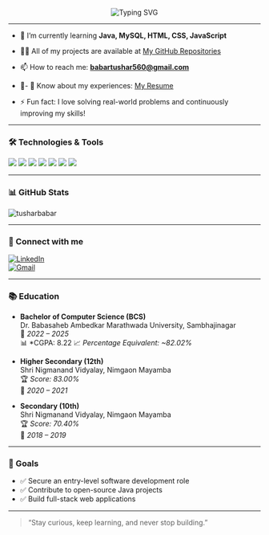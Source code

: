 <p align="center">
  <img src="https://readme-typing-svg.demolab.com?font=Fira+Code&weight=500&pause=1000&color=00F7FF&center=true&vCenter=true&width=435&lines=Hi+%F0%9F%91%8B%2C+I'm+Tushar+Babar;Frontend+Developer+%7C+Java+%7C+SQL+%7C+JS;Always+learning+%26+building!" alt="Typing SVG" />
</p>

---


- 🌱 I’m currently learning **Java, MySQL, HTML, CSS, JavaScript**

- 👨‍💻 All of my projects are available at [My GitHub Repositories](https://github.com/tusharbabar?tab=repositories)

- 📫 How to reach me: **babartushar560@gmail.com**

- 📄- 📄 Know about my experiences: [My Resume](https://github.com/tusharbabar/resume.pdf)


- ⚡ Fun fact: I love solving real-world problems and continuously improving my skills!

---

### 🛠️ Technologies & Tools
<p align="left">
  <img src="https://img.shields.io/badge/Java-ED8B00?style=for-the-badge&logo=java&logoColor=white"/>
  <img src="https://img.shields.io/badge/MySQL-00758F?style=for-the-badge&logo=mysql&logoColor=white"/>
  <img src="https://img.shields.io/badge/HTML5-e34c26?style=for-the-badge&logo=html5&logoColor=white"/>
  <img src="https://img.shields.io/badge/CSS-264de4?style=for-the-badge&logo=css3&logoColor=white"/>
  <img src="https://img.shields.io/badge/JavaScript-f7df1e?style=for-the-badge&logo=javascript&logoColor=black"/>
  <img src="https://img.shields.io/badge/Linux-FCC624?style=for-the-badge&logo=linux&logoColor=black"/>
  <img src="https://img.shields.io/badge/VSCode-007ACC?style=for-the-badge&logo=visual-studio-code&logoColor=white"/>
</p>

---

### 📊 GitHub Stats
<p align="left">
  <img src="https://github-readme-stats.vercel.app/api?username=tusharbabar&show_icons=true&theme=radical" alt="tusharbabar" />
</p>

---

### 🔗 Connect with me

[![LinkedIn](https://img.shields.io/badge/Tushar%20Babar-0077B5?style=for-the-badge&logo=linkedin&logoColor=white)](https://linkedin.com/in/tushar-babar-69643a292)  
[![Gmail](https://img.shields.io/badge/Gmail-D14836?style=for-the-badge&logo=gmail&logoColor=white)](mailto:babartushar560@gmail.com)

---

### 📚 Education

- **Bachelor of Computer Science (BCS)**  
  Dr. Babasaheb Ambedkar Marathwada University, Sambhajinagar  
  📅 *2022 – 2025*  
  📊 *CGPA: 8.22 
  📈 *Percentage Equivalent: ~82.02%*

- **Higher Secondary (12th)**  
  Shri Nigmanand Vidyalay, Nimgaon Mayamba  
  🏆 *Score: 83.00%*  
  📅 *2020 – 2021*

- **Secondary (10th)**  
  Shri Nigmanand Vidyalay, Nimgaon Mayamba  
  🏆 *Score: 70.40%*  
  📅 *2018 – 2019*

---

### 🚀 Goals

- ✅ Secure an entry-level software development role  
- ✅ Contribute to open-source Java projects  
- ✅ Build full-stack web applications

---

> “Stay curious, keep learning, and never stop building.”
